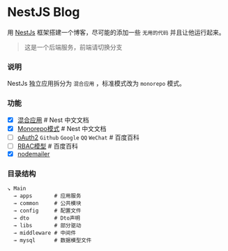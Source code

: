 # NestJS Blog

用 [NestJs](http://www.nestjs.com) 框架搭建一个博客，尽可能的添加一些 ` 无用的代码 ` 并且让他运行起来。
> 这是一个后端服务，前端请切换分支

### 说明

NestJs 独立应用拆分为 `混合应用` ，标准模式改为 `monorepo` 模式。

### 功能

- [x] [混合应用](https://docs.nestjs.cn/9/faq?id=混合应用) # Nest 中文文档
- [x] [Monorepo模式](https://docs.nestjs.cn/9/cli?id=工作空间) # Nest 中文文档
- [ ] [oAuth2](https://baike.baidu.com/item/OAuth2.0/6788617?fr=aladdin) `Github` `Google` `QQ` `WeChat` # 百度百科
- [ ] [RBAC模型](https://baike.baidu.com/item/%E5%9F%BA%E4%BA%8E%E8%A7%92%E8%89%B2%E7%9A%84%E8%AE%BF%E9%97%AE%E6%8E%A7%E5%88%B6?fromtitle=RBAC&fromid=1328788&fromModule=lemma_search-box) # 百度百科
- [x] [nodemailer](https://nodemailer.com/about/)

### 目录结构

```
↘ Main
  → apps       # 应用服务
  → common     # 公共模块
  → config     # 配置文件
  → dto        # Dto声明 
  → libs       # 部分驱动
  → middleware # 中间件
  → mysql      # 数据模型文件
```
